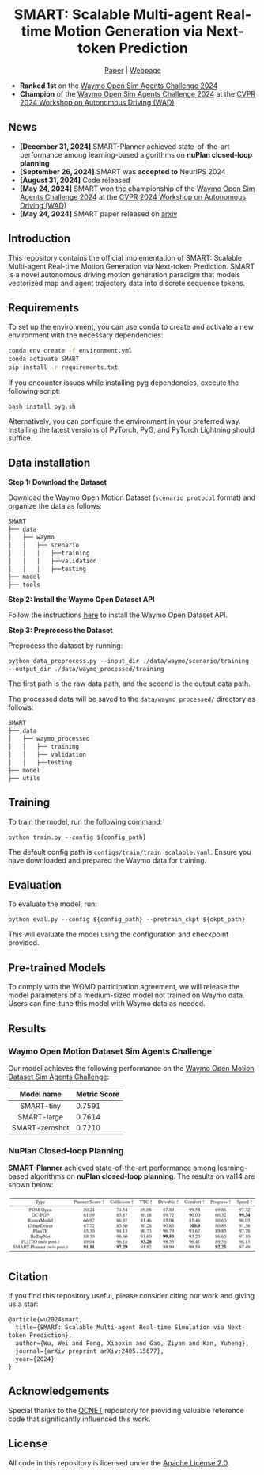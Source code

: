 <div align="center">
  
  # SMART: Scalable Multi-agent Real-time Motion Generation via Next-token Prediction
  
  [Paper](https://arxiv.org/abs/2405.15677) | [Webpage](https://smart-motion.github.io/smart/)

</div>

- **Ranked 1st** on the [Waymo Open Sim Agents Challenge 2024](https://waymo.com/open/challenges/2024/sim-agents/)  
- **Champion** of the [Waymo Open Sim Agents Challenge 2024](https://waymo.com/open/challenges/2024/sim-agents/) at the [CVPR 2024 Workshop on Autonomous Driving (WAD)](https://cvpr2024.wad.vision/)

## News
- **[December 31, 2024]** SMART-Planner achieved state-of-the-art performance among learning-based algorithms on **nuPlan closed-loop planning**
- **[September 26, 2024]** SMART was **accepted to** NeurIPS 2024
- **[August 31, 2024]** Code released
- **[May 24, 2024]** SMART won the championship of the [Waymo Open Sim Agents Challenge 2024](https://waymo.com/open/challenges/2024/sim-agents/) at the [CVPR 2024 Workshop on Autonomous Driving (WAD)](https://cvpr2024.wad.vision/)
- **[May 24, 2024]** SMART paper released on [arxiv](https://arxiv.org/abs/2405.15677)


## Introduction
This repository contains the official implementation of SMART: Scalable Multi-agent Real-time Motion Generation via Next-token Prediction. SMART is a novel autonomous driving motion generation paradigm that models vectorized map and agent trajectory data into discrete sequence tokens.

## Requirements

To set up the environment, you can use conda to create and activate a new environment with the necessary dependencies:

```bash
conda env create -f environment.yml
conda activate SMART
pip install -r requirements.txt
```

If you encounter issues while installing pyg dependencies, execute the following script:
```setup
bash install_pyg.sh
```

Alternatively, you can configure the environment in your preferred way. Installing the latest versions of PyTorch, PyG, and PyTorch Lightning should suffice.

## Data installation

**Step 1: Download the Dataset**

Download the Waymo Open Motion Dataset (`scenario protocol` format) and organize the data as follows:
```
SMART
├── data
│   ├── waymo
│   │   ├── scenario
│   │   │   ├──training
│   │   │   ├──validation
│   │   │   ├──testing
├── model
├── tools
```

**Step 2: Install the Waymo Open Dataset API**

Follow the instructions [here](https://github.com/waymo-research/waymo-open-dataset) to install the Waymo Open Dataset API.

**Step 3: Preprocess the Dataset**

Preprocess the dataset by running:
```
python data_preprocess.py --input_dir ./data/waymo/scenario/training  --output_dir ./data/waymo_processed/training
```
The first path is the raw data path, and the second is the output data path.

The processed data will be saved to the `data/waymo_processed/` directory as follows:

```
SMART
├── data
│   ├── waymo_processed
│   │   ├── training
│   │   ├── validation
│   │   ├──testing
├── model
├── utils
```

## Training

To train the model, run the following command:

```train
python train.py --config ${config_path}
```

The default config path is `configs/train/train_scalable.yaml`. Ensure you have downloaded and prepared the Waymo data for training.

## Evaluation

To evaluate the model, run:

```eval
python eval.py --config ${config_path} --pretrain_ckpt ${ckpt_path}
```
This will evaluate the model using the configuration and checkpoint provided.


## Pre-trained Models

To comply with the WOMD participation agreement, we will release the model parameters of a medium-sized model not trained on Waymo data. Users can fine-tune this model with Waymo data as needed.

## Results

### Waymo Open Motion Dataset Sim Agents Challenge

Our model achieves the following performance on the [Waymo Open Motion Dataset Sim Agents Challenge](https://waymo.com/open/challenges/2024/sim-agents/):

| Model name    | Metric Score |
| :-----------: | ------------ |
| SMART-tiny    | 0.7591       |
| SMART-large   | 0.7614       |
| SMART-zeroshot| 0.7210       |

### NuPlan Closed-loop Planning

**SMART-Planner** achieved state-of-the-art performance among learning-based algorithms on **nuPlan closed-loop planning**. The results on val14 are shown below:

![nuPlan Closed-loop Planning](assets/result1.png)

## Citation 

If you find this repository useful, please consider citing our work and giving us a star:

```citation
@article{wu2024smart,
  title={SMART: Scalable Multi-agent Real-time Simulation via Next-token Prediction},
  author={Wu, Wei and Feng, Xiaoxin and Gao, Ziyan and Kan, Yuheng},
  journal={arXiv preprint arXiv:2405.15677},
  year={2024}
}
```

## Acknowledgements
Special thanks to the [QCNET](https://github.com/ZikangZhou/QCNet) repository for providing valuable reference code that significantly influenced this work. 

## License
All code in this repository is licensed under the [Apache License 2.0](https://www.apache.org/licenses/LICENSE-2.0).
